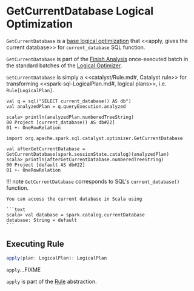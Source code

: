 # GetCurrentDatabase Logical Optimization

`GetCurrentDatabase` is a [base logical optimization](../Optimizer.md#batches) that <<apply, gives the current database>> for `current_database` SQL function.

`GetCurrentDatabase` is part of the [Finish Analysis](../Optimizer.md#GetCurrentDatabase) once-executed batch in the standard batches of the [Logical Optimizer](../Optimizer.md).

`GetCurrentDatabase` is simply a <<catalyst/Rule.md#, Catalyst rule>> for transforming <<spark-sql-LogicalPlan.md#, logical plans>>, i.e. `Rule[LogicalPlan]`.

```text
val q = sql("SELECT current_database() AS db")
val analyzedPlan = q.queryExecution.analyzed

scala> println(analyzedPlan.numberedTreeString)
00 Project [current_database() AS db#22]
01 +- OneRowRelation

import org.apache.spark.sql.catalyst.optimizer.GetCurrentDatabase

val afterGetCurrentDatabase = GetCurrentDatabase(spark.sessionState.catalog)(analyzedPlan)
scala> println(afterGetCurrentDatabase.numberedTreeString)
00 Project [default AS db#22]
01 +- OneRowRelation
```

!!! note
    `GetCurrentDatabase` corresponds to SQL's `current_database()` function.

    You can access the current database in Scala using

    ```text
    scala> val database = spark.catalog.currentDatabase
    database: String = default
    ```

## <span id="apply"> Executing Rule

```scala
apply(plan: LogicalPlan): LogicalPlan
```

`apply`...FIXME

`apply` is part of the [Rule](../catalyst/Rule.md#apply) abstraction.
